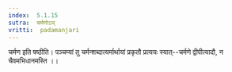 ```yaml
---
index:  5.1.15
sutra:  चर्मणोऽञ्
vritti:  padamanjari
---
```


चर्मण इति षष्ठीति। पञ्चम्यां तु चर्मन्शब्दात्यर्मार्थायां प्रकृतौ प्रत्ययः स्यात्--चर्मणे द्वीपीत्यादौ, न चैवमभिधानमस्ति ।।

